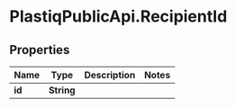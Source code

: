 # PlastiqPublicApi.RecipientId

## Properties

Name | Type | Description | Notes
------------ | ------------- | ------------- | -------------
**id** | **String** |  | 



